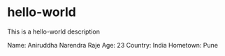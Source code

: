 # hello-world
This is a hello-world description

Name: Aniruddha Narendra Raje
Age: 23
Country: India
Hometown: Pune
